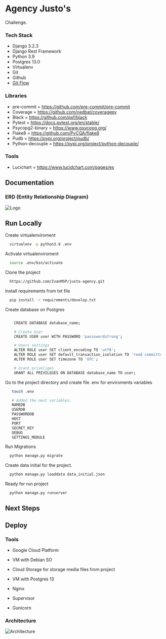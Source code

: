 # Agency Justo's

Challenge.


### Tech Stack

* Django 3.2.3
* Django Rest Framework
* Python 3.9
* Postgres 13.0
* Virtualenv
* Git
* Github
* [Git Flow](https://www.atlassian.com/es/git/tutorials/comparing-workflows/gitflow-workflow)

### Libraries

* pre-commit = https://github.com/pre-commit/pre-commit
* Coverage = https://github.com/nedbat/coveragepy
* Black = https://github.com/psf/black
* Pytest = https://docs.pytest.org/en/stable/
* Psycopg2-binary = https://www.psycopg.org/
* Flake8 = https://github.com/PyCQA/flake8
* Pudb = https://pypi.org/project/pudb/
* Python-decouple = https://pypi.org/project/python-decouple/

### Tools
* Lucichart = https://www.lucidchart.com/pages/es




## Documentation

### ERD (Entity Relationship Diagram)

![Logo](https://i.imgur.com/lc7RONo.png)


## Run Locally

Create virtualenviroment
```bash
  virtualenv -p python3.9 .env
```

Activate virtualenviroment
```bash
  source .env/bin/activate
```

Clone the project

```bash
  https://github.com/IvanMSP/justo-agency.git
```

Install requirements from txt file
```bash
  pip install -r requirements/develop.txt
```

Create database on Postgres
```bash

    CREATE DATABASE database_name;

    # Create User
    CREATE USER user WITH PASSWORD 'passswordstrong';

    # Users settings
    ALTER ROLE user SET client_encoding TO 'utf8';
    ALTER ROLE user SET default_transaction_isolation TO 'read committed';
    ALTER ROLE user SET timezone TO 'UTC';

    # Grant priveliges
    GRANT ALL PRIVILEGES ON DATABASE database_name TO user;
```

Go to the project directory and create file .env for enviroments variables
```bash
   touch .env

   # Added the next variables:
   NAMEDB
   USERDB
   PASSWORDDB
   HOST
   PORT
   SECRET_KEY
   DEBUG
   SETTINGS_MODULE
```

Run Migrations
```bash
  python manage.py migrate
```

Create data initial for the project.
```bash
  python manage.py loaddata data_initial.json
```

Ready for run project
```bash
  python manage.py runserver
```

## Next Steps

## Deploy

### Tools

* Google Cloud Platform
* VM with Debian SO
* Cloud Storage for storage media files from project
* VM with Postgres 13

* Nginx
* Supervisor
* Gunicorn

### Architecture

![Architecture](https://i.imgur.com/gc9xnHc.png)